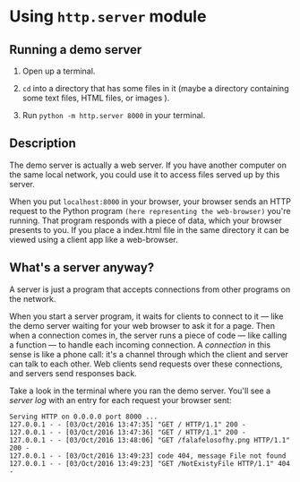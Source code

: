 Using `http.server` module
===


 ## Running a demo server 

 1. Open up a terminal.
 
 2. `cd` into a directory that has some files in it (maybe a directory containing some text files, HTML files, or images ).
 
 3. Run `python -m http.server 8000` in your terminal.


## Description

The demo server is actually a web server. If you have another computer on the same local network, you could use it to access files served up by this server.

When you put  `localhost:8000`  in your browser, your browser sends an HTTP request to the Python program `(here representing the web-browser)` you're running. That program responds with a piece of data, which your browser presents to you. If you place a index.html file in the same directory it can be viewed using a client app like a web-browser.

## What's a server anyway?

A server is just a program that accepts connections from other programs on the network.

When you start a server program, it waits for clients to connect to it — like the demo server waiting for your web browser to ask it for a page. Then when a connection comes in, the server runs a piece of code — like calling a function — to handle each incoming connection. A  _connection_ in this sense is like a phone call: it's a channel through which the client and server can talk to each other. Web clients send requests over these connections, and servers send responses back.

Take a look in the terminal where you ran the demo server. You'll see a  _server log_  with an entry for each request your browser sent:

```
Serving HTTP on 0.0.0.0 port 8000 ...
127.0.0.1 - - [03/Oct/2016 13:47:35] "GET / HTTP/1.1" 200 -
127.0.0.1 - - [03/Oct/2016 13:47:36] "GET / HTTP/1.1" 200 -
127.0.0.1 - - [03/Oct/2016 13:48:06] "GET /falafelosofhy.png HTTP/1.1" 200 -
127.0.0.1 - - [03/Oct/2016 13:49:23] code 404, message File not found
127.0.0.1 - - [03/Oct/2016 13:49:23] "GET /NotExistyFile HTTP/1.1" 404 -
```